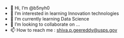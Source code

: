 - 👋 Hi, I’m @b5nyh0
- 👀 I’m interested in learning Innovation technologies
- 🌱 I’m currently learning Data Science
- 💞️ I’m looking to collaborate on ...
- 📫 How to reach me : shiva.p.geereddy@usps.gov

<!---
b5nyh0/b5nyh0 is a ✨ special ✨ repository because its `README.md` (this file) appears on your GitHub profile.
You can click the Preview link to take a look at your changes.
--->
